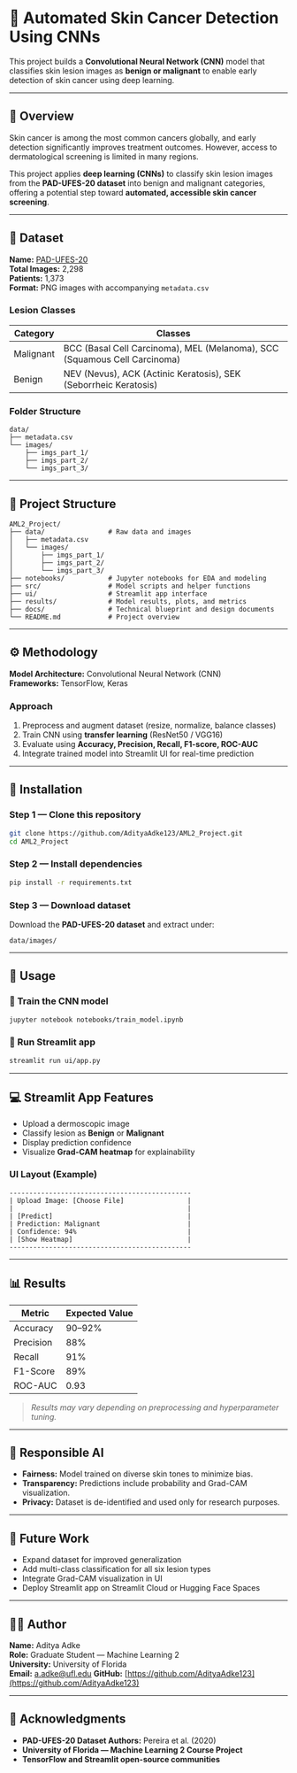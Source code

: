 # 🧠 Automated Skin Cancer Detection Using CNNs

This project builds a **Convolutional Neural Network (CNN)** model that classifies skin lesion images as **benign or malignant** to enable early detection of skin cancer using deep learning.

---

## 📘 Overview

Skin cancer is among the most common cancers globally, and early detection significantly improves treatment outcomes. However, access to dermatological screening is limited in many regions.

This project applies **deep learning (CNNs)** to classify skin lesion images from the **PAD-UFES-20 dataset** into benign and malignant categories, offering a potential step toward **automated, accessible skin cancer screening**.

---

## 🧩 Dataset

**Name:** [PAD-UFES-20](https://data.mendeley.com/datasets/zr7vgbcyr2/1)  
**Total Images:** 2,298  
**Patients:** 1,373  
**Format:** PNG images with accompanying `metadata.csv`

### Lesion Classes

| Category   | Classes                                                                 |
|-------------|--------------------------------------------------------------------------|
| Malignant   | BCC (Basal Cell Carcinoma), MEL (Melanoma), SCC (Squamous Cell Carcinoma) |
| Benign      | NEV (Nevus), ACK (Actinic Keratosis), SEK (Seborrheic Keratosis)         |

### Folder Structure
```
data/
├── metadata.csv
└── images/
    ├── imgs_part_1/
    ├── imgs_part_2/
    └── imgs_part_3/
```

---

## 📂 Project Structure
```
AML2_Project/
├── data/                # Raw data and images
│   ├── metadata.csv
│   └── images/
│       ├── imgs_part_1/
│       ├── imgs_part_2/
│       └── imgs_part_3/
├── notebooks/           # Jupyter notebooks for EDA and modeling
├── src/                 # Model scripts and helper functions
├── ui/                  # Streamlit app interface
├── results/             # Model results, plots, and metrics
├── docs/                # Technical blueprint and design documents
└── README.md            # Project overview
```

---

## ⚙️ Methodology

**Model Architecture:** Convolutional Neural Network (CNN)  
**Frameworks:** TensorFlow, Keras

### Approach
1. Preprocess and augment dataset (resize, normalize, balance classes)  
2. Train CNN using **transfer learning** (ResNet50 / VGG16)  
3. Evaluate using **Accuracy, Precision, Recall, F1-score, ROC-AUC**  
4. Integrate trained model into Streamlit UI for real-time prediction

---

## 🧭 Installation

### Step 1 — Clone this repository
```bash
git clone https://github.com/AdityaAdke123/AML2_Project.git
cd AML2_Project
```

### Step 2 — Install dependencies
```bash
pip install -r requirements.txt
```

### Step 3 — Download dataset
Download the **PAD-UFES-20 dataset** and extract under:
```
data/images/
```

---

## 🚀 Usage

### 🔹 Train the CNN model
```bash
jupyter notebook notebooks/train_model.ipynb
```

### 🔹 Run Streamlit app
```bash
streamlit run ui/app.py
```

---

## 💻 Streamlit App Features

- Upload a dermoscopic image  
- Classify lesion as **Benign** or **Malignant**  
- Display prediction confidence  
- Visualize **Grad-CAM heatmap** for explainability  

### UI Layout (Example)
```
----------------------------------------------
| Upload Image: [Choose File]                |
|                                            |
| [Predict]                                  |
| Prediction: Malignant                      |
| Confidence: 94%                            |
| [Show Heatmap]                             |
----------------------------------------------
```

---

## 📊 Results

| Metric        | Expected Value |
|---------------|----------------|
| Accuracy      | 90–92%         |
| Precision     | 88%            |
| Recall        | 91%            |
| F1-Score      | 89%            |
| ROC-AUC       | 0.93           |

> *Results may vary depending on preprocessing and hyperparameter tuning.*

---

## 🤖 Responsible AI

- **Fairness:** Model trained on diverse skin tones to minimize bias.  
- **Transparency:** Predictions include probability and Grad-CAM visualization.  
- **Privacy:** Dataset is de-identified and used only for research purposes.

---

## 🔮 Future Work

- Expand dataset for improved generalization  
- Add multi-class classification for all six lesion types  
- Integrate Grad-CAM visualization in UI  
- Deploy Streamlit app on Streamlit Cloud or Hugging Face Spaces  

---

## 👨‍💻 Author

**Name:** Aditya Adke  
**Role:** Graduate Student — Machine Learning 2  
**University:** University of Florida  
**Email:** a.adke@ufl.edu 
**GitHub:** [https://github.com/AdityaAdke123](https://github.com/AdityaAdke123)

---

## 🙏 Acknowledgments

- **PAD-UFES-20 Dataset Authors:** Pereira et al. (2020)  
- **University of Florida — Machine Learning 2 Course Project**  
- **TensorFlow and Streamlit open-source communities**
